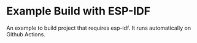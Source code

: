 # Example Build with ESP-IDF

An example to build project that requires esp-idf. It runs automatically on Github Actions.
